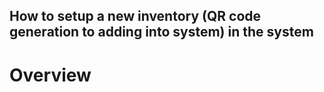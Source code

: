 ## How to setup a new inventory (QR code generation to adding into system) in the system

# Overview
